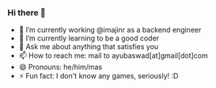 ### Hi there 👋
- 🔭 I’m currently working @imajinr as a backend engineer
- 🌱 I’m currently learning to be a good coder
- 💬 Ask me about anything that satisfies you
- 📫 How to reach me: mail to ayubaswad[at]gmail[dot]com
- 😄 Pronouns: he/him/mas
- ⚡ Fun fact: I don't know any games, seriously! :D

<!--
**fsevenm/fsevenm** is a ✨ _special_ ✨ repository because its `README.md` (this file) appears on your GitHub profile.

Here are some ideas to get you started:

- 🔭 I’m currently working on ...
- 🌱 I’m currently learning ...
- 👯 I’m looking to collaborate on ...
- 🤔 I’m looking for help with ...
- 💬 Ask me about ...
- 📫 How to reach me: ...
- 😄 Pronouns: ...
- ⚡ Fun fact: ...
-->

